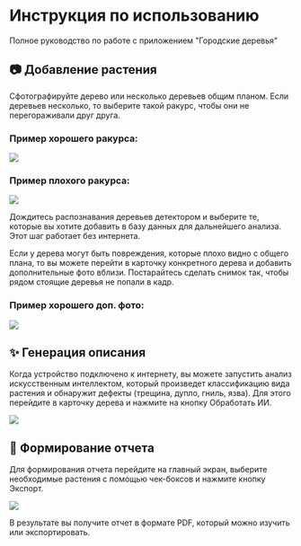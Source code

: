 # Инструкция по использованию

Полное руководство по работе с приложением "Городские деревья"

## 📷 Добавление растения

Сфотографируйте дерево или несколько деревьев общим планом. Если деревьев несколько, то выберите такой ракурс, чтобы они не перегораживали друг друга.

### Пример хорошего ракурса:
![](assets/images/detection_good_example_1.jpg)

### Пример плохого ракурса:
![](assets/images/detection_bad_example_1.jpg)

Дождитесь распознавания деревьев детектором и выберите те, которые вы хотите добавить в базу данных для дальнейшего анализа. Этот шаг работает без интернета.

Если у дерева могут быть повреждения, которые плохо видно с общего плана, то вы можете перейти в карточку конкретного дерева и добавить дополнительные фото вблизи. Постарайтесь сделать снимок так, чтобы рядом стоящие деревья не попали в кадр.

### Пример хорошего доп. фото:
![](assets/images/additional_good_example_1.jpg)

## ✨ Генерация описания

Когда устройство подключено к интернету, вы можете запустить анализ искусственным интеллектом, который произведет классификацию вида растения и обнаружит дефекты (трещина, дупло, гниль, язва). Для этого перейдите в карточку дерева и нажмите на кнопку Обработать ИИ.

![](assets/images/run_ai_button_example.png)

## 📄 Формирование отчета

Для формирования отчета перейдите на главный экран, выберите необходимые растения с помощью чек-боксов и нажмите кнопку Экспорт.

![](assets/images/export_button_example.png)

В результате вы получите отчет в формате PDF, который можно изучить или экспортировать.
